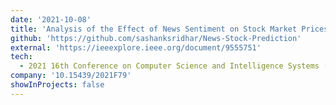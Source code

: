 ```yaml
---
date: '2021-10-08'
title: 'Analysis of the Effect of News Sentiment on Stock Market Prices through Event Embedding'
github: 'https://github.com/sashanksridhar/News-Stock-Prediction'
external: 'https://ieeexplore.ieee.org/document/9555751'
tech:
  - 2021 16th Conference on Computer Science and Intelligence Systems (FedCSIS)
company: '10.15439/2021F79'
showInProjects: false
---
```

